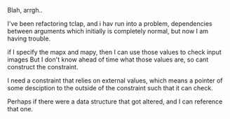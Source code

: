 Blah, arrgh..

I've been refactoring tclap, and i hav run into a problem, dependencies between arguments which initially is completely normal, but now I am having trouble.

if I specify the mapx and mapy, then I can use those values to check input images
But I don't know ahead of time what those values are, so cant construct the constraint.

I need a constraint that relies on external values, which means a pointer of some desciption to the outside of the constraint such that it can check.

Perhaps if there were a data structure that got altered, and I can reference that one.
